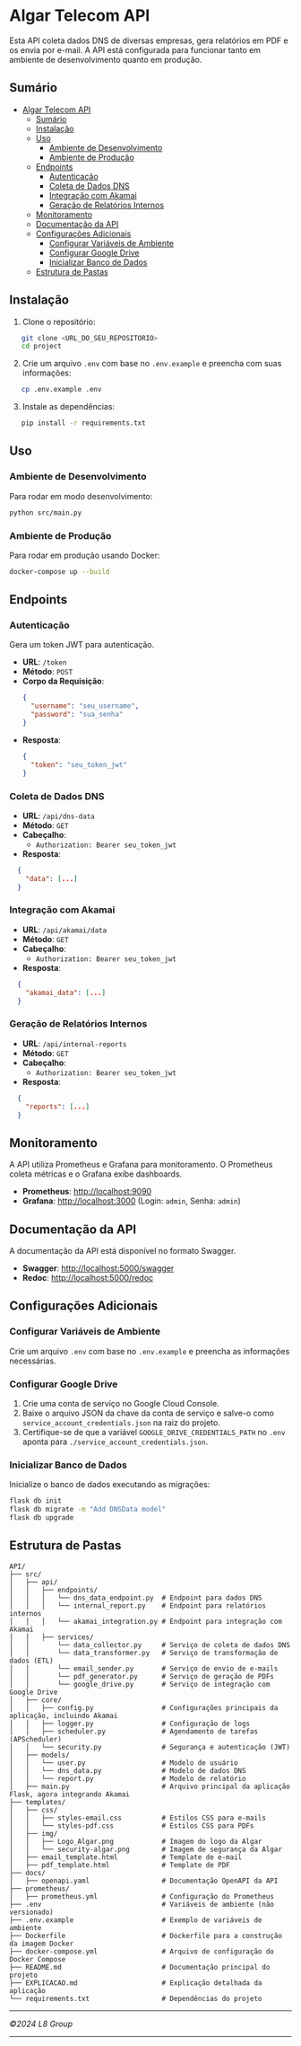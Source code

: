 # Algar Telecom API

Esta API coleta dados DNS de diversas empresas, gera relatórios em PDF e os envia por e-mail. A API está configurada para funcionar tanto em ambiente de desenvolvimento quanto em produção.

## Sumário

- [Algar Telecom API](#algar-telecom-api)
  - [Sumário](#sumário)
  - [Instalação](#instalação)
  - [Uso](#uso)
    - [Ambiente de Desenvolvimento](#ambiente-de-desenvolvimento)
    - [Ambiente de Produção](#ambiente-de-produção)
  - [Endpoints](#endpoints)
    - [Autenticação](#autenticação)
    - [Coleta de Dados DNS](#coleta-de-dados-dns)
    - [Integração com Akamai](#integração-com-akamai)
    - [Geração de Relatórios Internos](#geração-de-relatórios-internos)
  - [Monitoramento](#monitoramento)
  - [Documentação da API](#documentação-da-api)
  - [Configurações Adicionais](#configurações-adicionais)
    - [Configurar Variáveis de Ambiente](#configurar-variáveis-de-ambiente)
    - [Configurar Google Drive](#configurar-google-drive)
    - [Inicializar Banco de Dados](#inicializar-banco-de-dados)
  - [Estrutura de Pastas](#estrutura-de-pastas)

## Instalação

1. Clone o repositório:

```sh
   git clone <URL_DO_SEU_REPOSITORIO>
   cd project
```

2. Crie um arquivo `.env` com base no `.env.example` e preencha com suas informações:

```sh
   cp .env.example .env
```

3. Instale as dependências:

```sh
   pip install -r requirements.txt
```

## Uso

### Ambiente de Desenvolvimento

Para rodar em modo desenvolvimento:

```sh
python src/main.py
```

### Ambiente de Produção

Para rodar em produção usando Docker:

```sh
docker-compose up --build
```

## Endpoints

### Autenticação

Gera um token JWT para autenticação.

- **URL**: `/token`
- **Método**: `POST`
- **Corpo da Requisição**:
  ```json
  {
    "username": "seu_username",
    "password": "sua_senha"
  }
  ```
- **Resposta**:
  ```json
  {
    "token": "seu_token_jwt"
  }
  ```

### Coleta de Dados DNS

- **URL**: `/api/dns-data`
- **Método**: `GET`
- **Cabeçalho**:
  - `Authorization: Bearer seu_token_jwt`
- **Resposta**:

```json
  {
    "data": [...]
  }
```

### Integração com Akamai

- **URL**: `/api/akamai/data`
- **Método**: `GET`
- **Cabeçalho**:
  - `Authorization: Bearer seu_token_jwt`
- **Resposta**:
  
```json
  {
    "akamai_data": [...]
  }
```

### Geração de Relatórios Internos

- **URL**: `/api/internal-reports`
- **Método**: `GET`
- **Cabeçalho**:
  - `Authorization: Bearer seu_token_jwt`
- **Resposta**:

```json
  {
    "reports": [...]
  }
```

## Monitoramento

A API utiliza Prometheus e Grafana para monitoramento. O Prometheus coleta métricas e o Grafana exibe dashboards.

- **Prometheus**: [http://localhost:9090](http://localhost:9090)
- **Grafana**: [http://localhost:3000](http://localhost:3000) (Login: `admin`, Senha: `admin`)

## Documentação da API

A documentação da API está disponível no formato Swagger.

- **Swagger**: [http://localhost:5000/swagger](http://localhost:5000/swagger)
- **Redoc**: [http://localhost:5000/redoc](http://localhost:5000/redoc)

## Configurações Adicionais

### Configurar Variáveis de Ambiente

Crie um arquivo `.env` com base no `.env.example` e preencha as informações necessárias.

### Configurar Google Drive

1. Crie uma conta de serviço no Google Cloud Console.
2. Baixe o arquivo JSON da chave da conta de serviço e salve-o como `service_account_credentials.json` na raiz do projeto.
3. Certifique-se de que a variável `GOOGLE_DRIVE_CREDENTIALS_PATH` no `.env` aponta para `./service_account_credentials.json`.

### Inicializar Banco de Dados

Inicialize o banco de dados executando as migrações:

```sh
flask db init
flask db migrate -m "Add DNSData model"
flask db upgrade
```

## Estrutura de Pastas

```plaintext
API/
├── src/
│   ├── api/
│   │   ├── endpoints/
│   │   │   └── dns_data_endpoint.py  # Endpoint para dados DNS
│   │   │   └── internal_report.py    # Endpoint para relatórios internos
│   │   │   └── akamai_integration.py # Endpoint para integração com Akamai
│   │   ├── services/
│   │       └── data_collector.py     # Serviço de coleta de dados DNS
│   │       └── data_transformer.py   # Serviço de transformação de dados (ETL)
│   │       └── email_sender.py       # Serviço de envio de e-mails
│   │       └── pdf_generator.py      # Serviço de geração de PDFs
│   │       └── google_drive.py       # Serviço de integração com Google Drive
│   ├── core/
│   │   ├── config.py                 # Configurações principais da aplicação, incluindo Akamai
│   │   ├── logger.py                 # Configuração de logs
│   │   ├── scheduler.py              # Agendamento de tarefas (APScheduler)
│   │   └── security.py               # Segurança e autenticação (JWT)
│   ├── models/
│   │   └── user.py                   # Modelo de usuário
│   │   └── dns_data.py               # Modelo de dados DNS
│   │   └── report.py                 # Modelo de relatório
│   ├── main.py                       # Arquivo principal da aplicação Flask, agora integrando Akamai
├── templates/
│   ├── css/
│   │   ├── styles-email.css          # Estilos CSS para e-mails
│   │   └── styles-pdf.css            # Estilos CSS para PDFs
│   ├── img/
│   │   ├── Logo_Algar.png            # Imagem do logo da Algar
│   │   └── security-algar.png        # Imagem de segurança da Algar
│   ├── email_template.html           # Template de e-mail
│   ├── pdf_template.html             # Template de PDF
├── docs/
│   ├── openapi.yaml                  # Documentação OpenAPI da API
├── prometheus/
│   ├── prometheus.yml                # Configuração do Prometheus
├── .env                              # Variáveis de ambiente (não versionado)
├── .env.example                      # Exemplo de variáveis de ambiente
├── Dockerfile                        # Dockerfile para a construção da imagem Docker
├── docker-compose.yml                # Arquivo de configuração do Docker Compose
├── README.md                         # Documentação principal do projeto
├── EXPLICACAO.md                     # Explicação detalhada da aplicação
└── requirements.txt                  # Dependências do projeto
```

---

_©2024 L8 Group_

---
